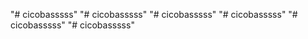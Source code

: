 "# cicobasssss" 
"# cicobasssss" 
"# cicobasssss" 
"# cicobasssss" 
"# cicobasssss" 
"# cicobasssss" 
